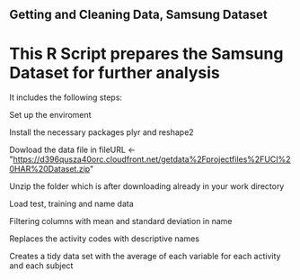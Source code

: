 
## Getting and Cleaning Data, Samsung Dataset

# This R Script prepares the Samsung Dataset for further analysis

It includes the following steps:

Set up the enviroment

Install the necessary packages plyr and reshape2

Dowload the data file in fileURL <- "https://d396qusza40orc.cloudfront.net/getdata%2Fprojectfiles%2FUCI%20HAR%20Dataset.zip"

Unzip the folder which is after downloading already in your work directory

Load test, training and name data

Filtering columns with mean and standard deviation in name

Replaces the activity codes with descriptive names

Creates a tidy data set with the average of each variable for each activity and each subject 


